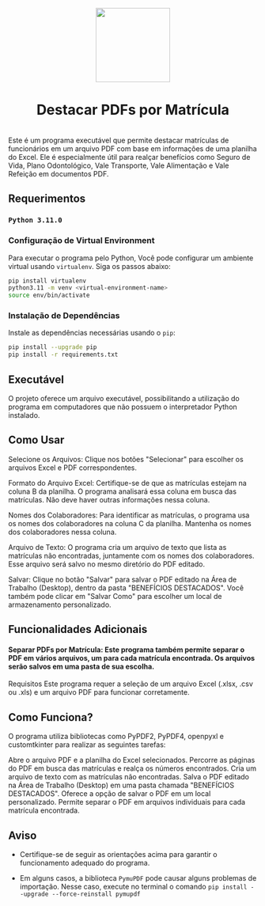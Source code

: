 <p align="center">
  <img height="150" src="RealcePDFs/resources/images/vigarista.ico">
</p>

<h1 align="center">Destacar PDFs por Matrícula</h1>
<br>
Este é um programa executável que permite destacar matrículas de funcionários em um arquivo PDF com base em informações de uma planilha do Excel. Ele é especialmente útil para realçar benefícios como Seguro de Vida, Plano Odontológico, Vale Transporte, Vale Alimentação e Vale Refeição em documentos PDF.

## Requerimentos

### `Python 3.11.0`

### Configuração de Virtual Environment

Para executar o programa pelo Python, Você pode configurar um ambiente virtual usando `virtualenv`. Siga os passos abaixo:

```bash
pip install virtualenv
python3.11 -m venv <virtual-environment-name>
source env/bin/activate
```

### Instalação de Dependências

Instale as dependências necessárias usando o `pip`:

```bash
pip install --upgrade pip
pip install -r requirements.txt
```

## Executável
O projeto oferece um arquivo executável, possibilitando a utilização do programa em computadores que não possuem o interpretador Python instalado.  

## Como Usar
Selecione os Arquivos: Clique nos botões "Selecionar" para escolher os arquivos Excel e PDF correspondentes.

Formato do Arquivo Excel: Certifique-se de que as matrículas estejam na coluna B da planilha. O programa analisará essa coluna em busca das matrículas. Não deve haver outras informações nessa coluna.

Nomes dos Colaboradores: Para identificar as matrículas, o programa usa os nomes dos colaboradores na coluna C da planilha. Mantenha os nomes dos colaboradores nessa coluna.

Arquivo de Texto: O programa cria um arquivo de texto que lista as matrículas não encontradas, juntamente com os nomes dos colaboradores. Esse arquivo será salvo no mesmo diretório do PDF editado.

Salvar: Clique no botão "Salvar" para salvar o PDF editado na Área de Trabalho (Desktop), dentro da pasta "BENEFÍCIOS DESTACADOS". Você também pode clicar em "Salvar Como" para escolher um local de armazenamento personalizado.

## Funcionalidades Adicionais
#### Separar PDFs por Matrícula: Este programa também permite separar o PDF em vários arquivos, um para cada matrícula encontrada. Os arquivos serão salvos em uma pasta de sua escolha.
Requisitos
Este programa requer a seleção de um arquivo Excel (.xlsx, .csv ou .xls) e um arquivo PDF para funcionar corretamente.

## Como Funciona?
O programa utiliza bibliotecas como PyPDF2, PyPDF4, openpyxl e customtkinter para realizar as seguintes tarefas:

Abre o arquivo PDF e a planilha do Excel selecionados.
Percorre as páginas do PDF em busca das matrículas e realça os números encontrados.
Cria um arquivo de texto com as matrículas não encontradas.
Salva o PDF editado na Área de Trabalho (Desktop) em uma pasta chamada "BENEFÍCIOS DESTACADOS".
Oferece a opção de salvar o PDF em um local personalizado.
Permite separar o PDF em arquivos individuais para cada matrícula encontrada.

## Aviso
- Certifique-se de seguir as orientações acima para garantir o funcionamento adequado do programa.


- Em alguns casos, a biblioteca `PymuPDF` pode causar alguns problemas de importação. Nesse caso, execute no terminal o comando `pip install --upgrade --force-reinstall pymupdf`

